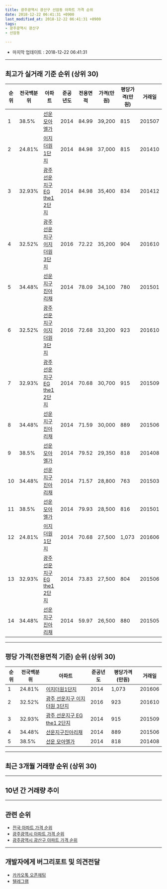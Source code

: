 ```yaml
---
title: 광주광역시 광산구 선암동 아파트 가격 순위
date: 2018-12-22 06:41:31 +0900
last_modified_at: 2018-12-22 06:41:31 +0900
tags:
- 광주광역시 광산구
- 선암동

---
```


* 마지막 업데이트 : 2018-12-22 06:41:31

---

## 최고가 실거래 기준 순위 (상위 30)


|순위|전국백분위|아파트|준공년도|전용면적|가격(만원)|평당가격(만원)|거래일|
|---|---|---|---|---|---|---|---|
|1|38.5%|[선운 모아엘가](https://search.naver.com/search.naver?query=%EA%B4%91%EC%A3%BC%EA%B4%91%EC%97%AD%EC%8B%9C+%EA%B4%91%EC%82%B0%EA%B5%AC+%EC%84%A0%EC%95%94%EB%8F%99+%EC%84%A0%EC%9A%B4+%EB%AA%A8%EC%95%84%EC%97%98%EA%B0%80)|2014|84.99|39,200|815|201507|
|2|24.81%|[이지더원1단지](https://search.naver.com/search.naver?query=%EA%B4%91%EC%A3%BC%EA%B4%91%EC%97%AD%EC%8B%9C+%EA%B4%91%EC%82%B0%EA%B5%AC+%EC%84%A0%EC%95%94%EB%8F%99+%EC%9D%B4%EC%A7%80%EB%8D%94%EC%9B%901%EB%8B%A8%EC%A7%80)|2014|84.98|37,000|815|201410|
|3|32.93%|[광주 선운지구 EG the1 2단지](https://search.naver.com/search.naver?query=%EA%B4%91%EC%A3%BC%EA%B4%91%EC%97%AD%EC%8B%9C+%EA%B4%91%EC%82%B0%EA%B5%AC+%EC%84%A0%EC%95%94%EB%8F%99+%EA%B4%91%EC%A3%BC+%EC%84%A0%EC%9A%B4%EC%A7%80%EA%B5%AC+EG+the1+2%EB%8B%A8%EC%A7%80)|2014|84.98|35,400|834|201412|
|4|32.52%|[광주 선운지구 이지더원 3단지](https://search.naver.com/search.naver?query=%EA%B4%91%EC%A3%BC%EA%B4%91%EC%97%AD%EC%8B%9C+%EA%B4%91%EC%82%B0%EA%B5%AC+%EC%84%A0%EC%95%94%EB%8F%99+%EA%B4%91%EC%A3%BC+%EC%84%A0%EC%9A%B4%EC%A7%80%EA%B5%AC+%EC%9D%B4%EC%A7%80%EB%8D%94%EC%9B%90+3%EB%8B%A8%EC%A7%80)|2016|72.22|35,200|904|201610|
|5|34.48%|[선운지구진아리채](https://search.naver.com/search.naver?query=%EA%B4%91%EC%A3%BC%EA%B4%91%EC%97%AD%EC%8B%9C+%EA%B4%91%EC%82%B0%EA%B5%AC+%EC%84%A0%EC%95%94%EB%8F%99+%EC%84%A0%EC%9A%B4%EC%A7%80%EA%B5%AC%EC%A7%84%EC%95%84%EB%A6%AC%EC%B1%84)|2014|78.09|34,100|780|201501|
|6|32.52%|[광주 선운지구 이지더원 3단지](https://search.naver.com/search.naver?query=%EA%B4%91%EC%A3%BC%EA%B4%91%EC%97%AD%EC%8B%9C+%EA%B4%91%EC%82%B0%EA%B5%AC+%EC%84%A0%EC%95%94%EB%8F%99+%EA%B4%91%EC%A3%BC+%EC%84%A0%EC%9A%B4%EC%A7%80%EA%B5%AC+%EC%9D%B4%EC%A7%80%EB%8D%94%EC%9B%90+3%EB%8B%A8%EC%A7%80)|2016|72.68|33,200|923|201610|
|7|32.93%|[광주 선운지구 EG the1 2단지](https://search.naver.com/search.naver?query=%EA%B4%91%EC%A3%BC%EA%B4%91%EC%97%AD%EC%8B%9C+%EA%B4%91%EC%82%B0%EA%B5%AC+%EC%84%A0%EC%95%94%EB%8F%99+%EA%B4%91%EC%A3%BC+%EC%84%A0%EC%9A%B4%EC%A7%80%EA%B5%AC+EG+the1+2%EB%8B%A8%EC%A7%80)|2014|70.68|30,700|915|201509|
|8|34.48%|[선운지구진아리채](https://search.naver.com/search.naver?query=%EA%B4%91%EC%A3%BC%EA%B4%91%EC%97%AD%EC%8B%9C+%EA%B4%91%EC%82%B0%EA%B5%AC+%EC%84%A0%EC%95%94%EB%8F%99+%EC%84%A0%EC%9A%B4%EC%A7%80%EA%B5%AC%EC%A7%84%EC%95%84%EB%A6%AC%EC%B1%84)|2014|71.59|30,000|889|201506|
|9|38.5%|[선운 모아엘가](https://search.naver.com/search.naver?query=%EA%B4%91%EC%A3%BC%EA%B4%91%EC%97%AD%EC%8B%9C+%EA%B4%91%EC%82%B0%EA%B5%AC+%EC%84%A0%EC%95%94%EB%8F%99+%EC%84%A0%EC%9A%B4+%EB%AA%A8%EC%95%84%EC%97%98%EA%B0%80)|2014|79.52|29,350|818|201408|
|10|34.48%|[선운지구진아리채](https://search.naver.com/search.naver?query=%EA%B4%91%EC%A3%BC%EA%B4%91%EC%97%AD%EC%8B%9C+%EA%B4%91%EC%82%B0%EA%B5%AC+%EC%84%A0%EC%95%94%EB%8F%99+%EC%84%A0%EC%9A%B4%EC%A7%80%EA%B5%AC%EC%A7%84%EC%95%84%EB%A6%AC%EC%B1%84)|2014|71.57|28,800|763|201503|
|11|38.5%|[선운 모아엘가](https://search.naver.com/search.naver?query=%EA%B4%91%EC%A3%BC%EA%B4%91%EC%97%AD%EC%8B%9C+%EA%B4%91%EC%82%B0%EA%B5%AC+%EC%84%A0%EC%95%94%EB%8F%99+%EC%84%A0%EC%9A%B4+%EB%AA%A8%EC%95%84%EC%97%98%EA%B0%80)|2014|79.93|28,500|816|201501|
|12|24.81%|[이지더원1단지](https://search.naver.com/search.naver?query=%EA%B4%91%EC%A3%BC%EA%B4%91%EC%97%AD%EC%8B%9C+%EA%B4%91%EC%82%B0%EA%B5%AC+%EC%84%A0%EC%95%94%EB%8F%99+%EC%9D%B4%EC%A7%80%EB%8D%94%EC%9B%901%EB%8B%A8%EC%A7%80)|2014|70.68|27,500|1,073|201606|
|13|32.93%|[광주 선운지구 EG the1 2단지](https://search.naver.com/search.naver?query=%EA%B4%91%EC%A3%BC%EA%B4%91%EC%97%AD%EC%8B%9C+%EA%B4%91%EC%82%B0%EA%B5%AC+%EC%84%A0%EC%95%94%EB%8F%99+%EA%B4%91%EC%A3%BC+%EC%84%A0%EC%9A%B4%EC%A7%80%EA%B5%AC+EG+the1+2%EB%8B%A8%EC%A7%80)|2014|73.83|27,500|804|201506|
|14|34.48%|[선운지구진아리채](https://search.naver.com/search.naver?query=%EA%B4%91%EC%A3%BC%EA%B4%91%EC%97%AD%EC%8B%9C+%EA%B4%91%EC%82%B0%EA%B5%AC+%EC%84%A0%EC%95%94%EB%8F%99+%EC%84%A0%EC%9A%B4%EC%A7%80%EA%B5%AC%EC%A7%84%EC%95%84%EB%A6%AC%EC%B1%84)|2014|59.97|26,500|880|201505|


---

## 평당 가격(전용면적 기준) 순위 (상위 30)


|순위|전국백분위|아파트|준공년도|평당가격(만원)|거래일|
|---|---|---|---|---|---|
|1|24.81%|[이지더원1단지](https://search.naver.com/search.naver?query=%EA%B4%91%EC%A3%BC%EA%B4%91%EC%97%AD%EC%8B%9C+%EA%B4%91%EC%82%B0%EA%B5%AC+%EC%84%A0%EC%95%94%EB%8F%99+%EC%9D%B4%EC%A7%80%EB%8D%94%EC%9B%901%EB%8B%A8%EC%A7%80)|2014|1,073|201606|
|2|32.52%|[광주 선운지구 이지더원 3단지](https://search.naver.com/search.naver?query=%EA%B4%91%EC%A3%BC%EA%B4%91%EC%97%AD%EC%8B%9C+%EA%B4%91%EC%82%B0%EA%B5%AC+%EC%84%A0%EC%95%94%EB%8F%99+%EA%B4%91%EC%A3%BC+%EC%84%A0%EC%9A%B4%EC%A7%80%EA%B5%AC+%EC%9D%B4%EC%A7%80%EB%8D%94%EC%9B%90+3%EB%8B%A8%EC%A7%80)|2016|923|201610|
|3|32.93%|[광주 선운지구 EG the1 2단지](https://search.naver.com/search.naver?query=%EA%B4%91%EC%A3%BC%EA%B4%91%EC%97%AD%EC%8B%9C+%EA%B4%91%EC%82%B0%EA%B5%AC+%EC%84%A0%EC%95%94%EB%8F%99+%EA%B4%91%EC%A3%BC+%EC%84%A0%EC%9A%B4%EC%A7%80%EA%B5%AC+EG+the1+2%EB%8B%A8%EC%A7%80)|2014|915|201509|
|4|34.48%|[선운지구진아리채](https://search.naver.com/search.naver?query=%EA%B4%91%EC%A3%BC%EA%B4%91%EC%97%AD%EC%8B%9C+%EA%B4%91%EC%82%B0%EA%B5%AC+%EC%84%A0%EC%95%94%EB%8F%99+%EC%84%A0%EC%9A%B4%EC%A7%80%EA%B5%AC%EC%A7%84%EC%95%84%EB%A6%AC%EC%B1%84)|2014|889|201506|
|5|38.5%|[선운 모아엘가](https://search.naver.com/search.naver?query=%EA%B4%91%EC%A3%BC%EA%B4%91%EC%97%AD%EC%8B%9C+%EA%B4%91%EC%82%B0%EA%B5%AC+%EC%84%A0%EC%95%94%EB%8F%99+%EC%84%A0%EC%9A%B4+%EB%AA%A8%EC%95%84%EC%97%98%EA%B0%80)|2014|818|201408|


---

## 최근 3개월 거래량 순위 (상위 30)


<div style="width:100%;">
    <canvas id="deal_count_ranking" height="250"></canvas>
</div>


<script>
new Chart(document.getElementById("deal_count_ranking"), {
    type: 'horizontalBar',
    data: {
        labels: ['선운지구진아리채', '광주 선운지구 이지더원 3단지', '광주 선운지구 EG the1 2단지', '이지더원1단지', '선운 모아엘가'],
        datasets: [{
            label: '실거래 수',
            data: [7, 7, 6, 3, 2],
            borderColor: "rgba(255, 0, 128, 1)",
            backgroundColor: "rgba(255, 0, 128, 0.5)",
            fill: false,
        }]
    },
    options: {
        responsive: true,
        title: {
            display: true,
            text: '최근 3개월 거래량 순위'
        },
        tooltips: {
            mode: 'index',
            intersect: false,
            callbacks: {
                title: function(tooltipItems, data) {
                    return "실거래 수:";
                },
                label: function(tooltipItem, data) {
                    return data.labels[tooltipItem.index] + ": " + tooltipItem.xLabel;
                }
            }
        },
        hover: {
            mode: 'nearest',
            intersect: true
        },
        scales: {
            xAxes: [{
                display: true,
                scaleLabel: {
                    display: true,
                    labelString: '실거래 수'
                },
                ticks: {
                    suggestedMin: 0,
                }
            }],
            yAxes: [{
                display: true,
                ticks: {
                    autoSkip: false,
                    callback: function(value, index, values) {
                        if (value.length > 15)
                            return value.substr(0, 13) + "...";
                        else
                            return value;
                    }
                },
                scaleLabel: {
                    display: false,
                }
            }]
        }
    }
});

</script>


---

## 10년 간 거래량 추이


<div style="width:100%;">
    <canvas id="deal_progress" height="250"></canvas>
</div>

<script>
new Chart(document.getElementById("deal_progress"), {
    type: 'line',
    data: {
        labels: ['200812','200901','200902','200903','200904','200905','200906','200907','200908','200909','200910','200911','200912','201001','201002','201003','201004','201005','201006','201007','201008','201009','201010','201011','201012','201101','201102','201103','201104','201105','201106','201107','201108','201109','201110','201111','201112','201201','201202','201203','201204','201205','201206','201207','201208','201209','201210','201211','201212','201301','201302','201303','201304','201305','201306','201307','201308','201309','201310','201311','201312','201401','201402','201403','201404','201405','201406','201407','201408','201409','201410','201411','201412','201501','201502','201503','201504','201505','201506','201507','201508','201509','201510','201511','201512','201601','201602','201603','201604','201605','201606','201607','201608','201609','201610','201611','201612','201701','201702','201703','201704','201705','201706','201707','201708','201709','201710','201711','201712','201801','201802','201803','201804','201805','201806','201807','201808','201809','201810','201811','201812'],
        datasets: [{
            label: '실거래 수',
            pointRadius: 1,
            data: [0, 0, 0, 0, 0, 0, 0, 0, 0, 0, 0, 0, 0, 0, 0, 0, 0, 0, 0, 0, 0, 0, 0, 0, 0, 0, 0, 0, 0, 0, 0, 0, 0, 0, 0, 0, 0, 0, 0, 0, 0, 0, 0, 0, 0, 0, 0, 0, 0, 0, 0, 0, 0, 0, 0, 0, 0, 0, 0, 0, 0, 0, 0, 0, 0, 0, 0, 0, 1, 5, 4, 4, 4, 8, 3, 5, 3, 3, 5, 2, 5, 1, 1, 0, 0, 2, 3, 3, 3, 1, 3, 4, 20, 18, 17, 21, 12, 6, 7, 9, 13, 16, 13, 15, 11, 13, 12, 17, 16, 12, 21, 33, 21, 19, 27, 20, 24, 29, 13, 9, 3],
            borderColor: "rgba(255, 201, 14, 1)",
            backgroundColor: "rgba(255, 201, 14, 0.5)",
            fill: true,
        }]
    },
    options: {
        responsive: true,
        title: {
            display: true,
            text: '10년간 거래량 추이'
        },
        tooltips: {
            mode: 'index',
            intersect: false,
        },
        hover: {
            mode: 'nearest',
            intersect: true
        },
        scales: {
            xAxes: [{
                display: true,
                scaleLabel: {
                    display: true,
                    labelString: '년/월'
                }
            }],
            yAxes: [{
                display: true,
                ticks: {
                    suggestedMin: 0,
                },
                scaleLabel: {
                    display: true,
                    labelString: '실거래 수'
                }
            }]
        }
    }
});

</script>


---

## 관련 순위

- [전국 아파트 가격 순위](https://inasie.github.io/apt-ranking/전국)
- [광주광역시 아파트 가격 순위](https://inasie.github.io/apt-ranking/광주광역시)
- [광주광역시 광산구 아파트 가격 순위](https://inasie.github.io/apt-ranking/광주광역시-광산구)


---

## 개발자에게 버그리포트 및 의견전달

- [카카오톡 오픈채팅](https://open.kakao.com/o/gLJUAP4)
- [텔레그램](https://t.me/inasie)

